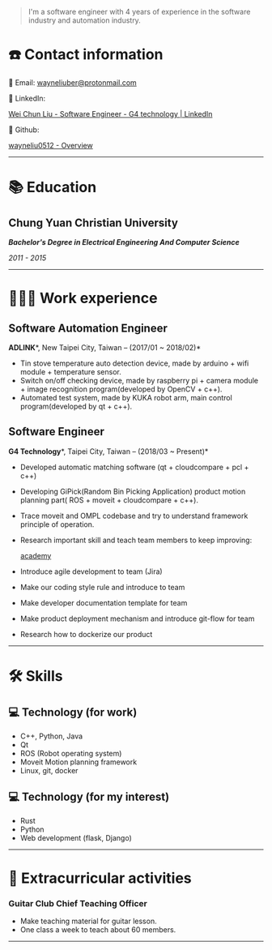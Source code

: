 
<!---
wayneliu0512/wayneliu0512 is a ✨ special ✨ repository because its `README.md` (this file) appears on your GitHub profile.
You can click the Preview link to take a look at your changes.
--->

> I'm a software engineer with 4 years of experience in the software industry and automation industry.

# ☎️ Contact information

📧 Email: wayneliuber@protonmail.com

🔗 LinkedIn:

[Wei Chun Liu - Software Engineer - G4 technology | LinkedIn](https://www.linkedin.com/in/wei-chun-liu-02a995158/)

🔗 Github: 

[wayneliu0512 - Overview](https://github.com/wayneliu0512)

---

# 📚 Education

## Chung Yuan Christian University

***Bachelor's Degree in Electrical Engineering And Computer Science*** 

*2011 - 2015*

---

# **👩🏻‍💻** Work experience

## Software Automation Engineer

**ADLINK***, New Taipei City, Taiwan – (2017/01 ~ 2018/02)*

- Tin stove temperature auto detection device, made by arduino + wifi module + temperature sensor.
- Switch on/off checking device, made by raspberry pi + camera module + image recognition program(developed by OpenCV + c++).
- Automated test system, made by KUKA robot arm, main control program(developed by qt + c++).

## Software Engineer

**G4 Technology***, Taipei City, Taiwan – (2018/03 ~ Present)*

- Developed automatic matching software (qt + cloudcompare + pcl + c++)
- Developing GiPick(Random Bin Picking Application) product motion planning part( ROS + moveit + cloudcompare + c++).
- Trace moveit and OMPL codebase and try to understand framework principle of operation.
- Research important skill and teach team members to keep improving:

    [academy](https://wayneliu0512.github.io/academy_mkdocs/)

- Introduce agile development to team (Jira)
- Make our coding style rule and introduce to team
- Make developer documentation template for team
- Make product deployment mechanism and introduce git-flow for team
- Research how to dockerize our product

---

# 🛠 Skills

## 💻 Technology (for work)

- C++, Python, Java
- Qt
- ROS (Robot operating system)
- Moveit Motion planning framework
- Linux, git, docker

## 💻 Technology (for my interest)

- Rust
- Python
- Web development (flask, Django)

---

# 🎸 Extracurricular activities

### Guitar Club Chief Teaching Officer

- Make teaching material for guitar lesson.
- One class a week to teach about 60 members.

---
